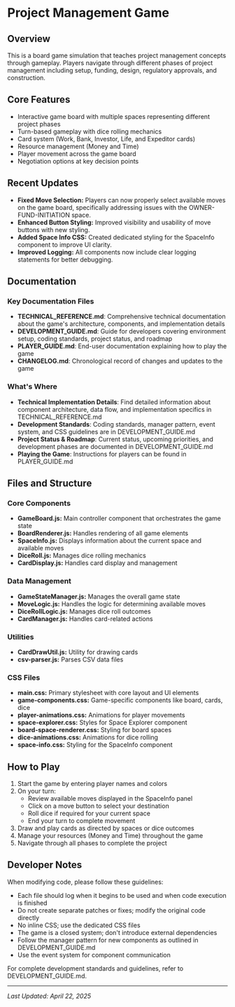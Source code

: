 # Project Management Game

## Overview

This is a board game simulation that teaches project management concepts through gameplay. Players navigate through different phases of project management including setup, funding, design, regulatory approvals, and construction.

## Core Features

- Interactive game board with multiple spaces representing different project phases
- Turn-based gameplay with dice rolling mechanics
- Card system (Work, Bank, Investor, Life, and Expeditor cards)
- Resource management (Money and Time)
- Player movement across the game board 
- Negotiation options at key decision points

## Recent Updates

- **Fixed Move Selection:** Players can now properly select available moves on the game board, specifically addressing issues with the OWNER-FUND-INITIATION space.
- **Enhanced Button Styling:** Improved visibility and usability of move buttons with new styling.
- **Added Space Info CSS:** Created dedicated styling for the SpaceInfo component to improve UI clarity.
- **Improved Logging:** All components now include clear logging statements for better debugging.

## Documentation

### Key Documentation Files

- **TECHNICAL_REFERENCE.md**: Comprehensive technical documentation about the game's architecture, components, and implementation details
- **DEVELOPMENT_GUIDE.md**: Guide for developers covering environment setup, coding standards, project status, and roadmap
- **PLAYER_GUIDE.md**: End-user documentation explaining how to play the game
- **CHANGELOG.md**: Chronological record of changes and updates to the game

### What's Where

- **Technical Implementation Details**: Find detailed information about component architecture, data flow, and implementation specifics in TECHNICAL_REFERENCE.md
- **Development Standards**: Coding standards, manager pattern, event system, and CSS guidelines are in DEVELOPMENT_GUIDE.md
- **Project Status & Roadmap**: Current status, upcoming priorities, and development phases are documented in DEVELOPMENT_GUIDE.md
- **Playing the Game**: Instructions for players can be found in PLAYER_GUIDE.md

## Files and Structure

### Core Components

- **GameBoard.js:** Main controller component that orchestrates the game state
- **BoardRenderer.js:** Handles rendering of all game elements
- **SpaceInfo.js:** Displays information about the current space and available moves
- **DiceRoll.js:** Manages dice rolling mechanics
- **CardDisplay.js:** Handles card display and management

### Data Management

- **GameStateManager.js:** Manages the overall game state
- **MoveLogic.js:** Handles the logic for determining available moves
- **DiceRollLogic.js:** Manages dice roll outcomes 
- **CardManager.js:** Handles card-related actions

### Utilities

- **CardDrawUtil.js:** Utility for drawing cards
- **csv-parser.js:** Parses CSV data files

### CSS Files

- **main.css:** Primary stylesheet with core layout and UI elements
- **game-components.css:** Game-specific components like board, cards, dice
- **player-animations.css:** Animations for player movements
- **space-explorer.css:** Styles for Space Explorer component
- **board-space-renderer.css:** Styling for board spaces
- **dice-animations.css:** Animations for dice rolling
- **space-info.css:** Styling for the SpaceInfo component

## How to Play

1. Start the game by entering player names and colors
2. On your turn:
   - Review available moves displayed in the SpaceInfo panel
   - Click on a move button to select your destination
   - Roll dice if required for your current space
   - End your turn to complete movement
3. Draw and play cards as directed by spaces or dice outcomes
4. Manage your resources (Money and Time) throughout the game
5. Navigate through all phases to complete the project

## Developer Notes

When modifying code, please follow these guidelines:

- Each file should log when it begins to be used and when code execution is finished
- Do not create separate patches or fixes; modify the original code directly
- No inline CSS; use the dedicated CSS files
- The game is a closed system; don't introduce external dependencies
- Follow the manager pattern for new components as outlined in DEVELOPMENT_GUIDE.md
- Use the event system for component communication

For complete development standards and guidelines, refer to DEVELOPMENT_GUIDE.md.

---

*Last Updated: April 22, 2025*